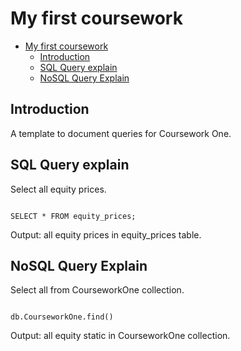 # My first coursework

- [My first coursework](#my-first-coursework)
  - [Introduction](#introduction)
  - [SQL Query explain](#sql-query-explain)
  - [NoSQL Query Explain](#nosql-query-explain)

## Introduction

A template to document queries for Coursework One.

## SQL Query explain

Select all equity prices.

```

SELECT * FROM equity_prices;

```

Output: all equity prices in equity_prices table.

## NoSQL Query Explain

Select all from CourseworkOne collection.

```

db.CourseworkOne.find()

```

Output: all equity static in CourseworkOne collection.
